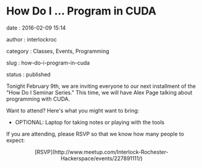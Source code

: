 How Do I ... Program in CUDA
============================

date
:   2016-02-09 15:14

author
:   interlockroc

category
:   Classes, Events, Programming

slug
:   how-do-i-program-in-cuda

status
:   published

Tonight February 9th, we are inviting everyone to our next installment
of the "How Do I Seminar Series." This time, we will have Alex
Page talking about programming with CUDA.

Want to attend? Here's what you might want to bring:

-   OPTIONAL: Laptop for taking notes or playing with the tools

If you are attending, please RSVP so that we know how many people to
expect:

<p>
<script>// <![CDATA[<br />
!function(d,s,id){var js,fjs=d.getElementsByTagName(s)[0];if(!d.getElementById(id)){js=d.createElement(s); js.id=id;js.async=true;js.src="https://a248.e.akamai.net/secure.meetupstatic.com/s/script/2012676015776998360572/api/mu.btns.js?id=kvkt3r7ucre0csbtm85fa61d34";fjs.parentNode.insertBefore(js,fjs);}}(document,"script","mu-bootjs");<br />
// ]]></script>
</p>
<div align="center">
[RSVP](http://www.meetup.com/Interlock-Rochester-Hackerspace/events/227891111/)

</div>

